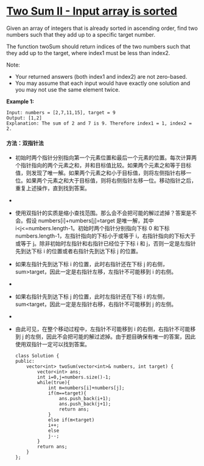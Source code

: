# [ Two Sum II - Input array is sorted](https://leetcode-cn.com/problems/two-sum-ii-input-array-is-sorted/)

Given an array of integers that is already sorted in ascending order, find two numbers such that they add up to a specific target number.

The function twoSum should return indices of the two numbers such that they add up to the target, where index1 must be less than index2.

Note:

- Your returned answers (both index1 and index2) are not zero-based.
- You may assume that each input would have exactly one solution and you may not use the same element twice.

**Example 1:**

```
Input: numbers = [2,7,11,15], target = 9
Output: [1,2]
Explanation: The sum of 2 and 7 is 9. Therefore index1 = 1, index2 = 2.
```

#### 方法：双指针法

- 初始时两个指针分别指向第一个元素位置和最后一个元素的位置。每次计算两个指针指向的两个元素之和，并和目标值比较。如果两个元素之和等于目标值，则发现了唯一解。如果两个元素之和小于目标值，则将左侧指针右移一位。如果两个元素之和大于目标值，则将右侧指针左移一位。移动指针之后，重复上述操作，直到找到答案。

- 

- 使用双指针的实质是缩小查找范围。那么会不会把可能的解过滤掉？答案是不会。假设 numbers[i]+numbers[j]=target 是唯一解，其中 i<j<=numbers.length-1。初始时两个指针分别指向下标 0 和下标 numbers.length-1，左指针指向的下标小于或等于 i，右指针指向的下标大于或等于 j。除非初始时左指针和右指针已经位于下标 i 和 j，否则一定是左指针先到达下标 i 的位置或者右指针先到达下标 j 的位置。

- 如果左指针先到达下标 i 的位置，此时右指针还在下标 j 的右侧，sum>target，因此一定是右指针左移，左指针不可能移到 i 的右侧。

- 

- 如果右指针先到达下标 j 的位置，此时左指针还在下标 i 的左侧，sum<target，因此一定是左指针右移，右指针不可能移到 j 的左侧。

- 

- 由此可见，在整个移动过程中，左指针不可能移到 i 的右侧，右指针不可能移到 j 的左侧，因此不会把可能的解过滤掉。由于题目确保有唯一的答案，因此使用双指针一定可以找到答案。

  ```
  class Solution {
  public:
      vector<int> twoSum(vector<int>& numbers, int target) {
          vector<int> ans;
          int i=0,j=numbers.size()-1;
          while(true){
              int m=numbers[i]+numbers[j];
              if(m==target){
                  ans.push_back(i+1);
                  ans.push_back(j+1);
                  return ans;
              }
              else if(m<target)
              i++;
              else
              j--;
          }
          return ans;
      }
  };
  ```

  

